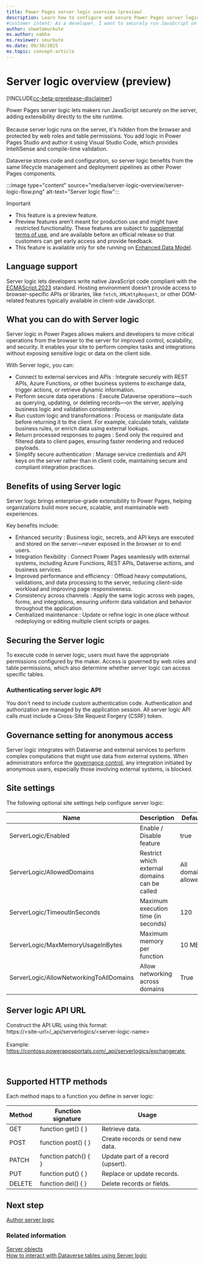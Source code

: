 ```yaml
---
title: Power Pages server logic overview (preview)
description: Learn how to configure and secure Power Pages server logic, including governance settings, API authentication, and site-specific configurations.
#customer intent: As a developer, I want to securely run JavaScript on the server so that I can extend site functionality without exposing code in the browser.
author: shwetamurkute
ms.author: nabha
ms.reviewer: smurkute
ms.date: 09/30/2025
ms.topic: concept-article
---
```


# Server logic overview (preview)

[!INCLUDE[cc-beta-prerelease-disclaimer](../includes/cc-beta-prerelease-disclaimer.md)]

Power Pages server logic lets makers run JavaScript securely on the server, adding extensibility directly to the site runtime.  
   
Because server logic runs on the server, it's hidden from the browser and protected by web roles and table permissions. You add logic in Power Pages Studio and author it using Visual Studio Code, which provides IntelliSense and compile-time validation.  

Dataverse stores code and configuration, so server logic benefits from the same lifecycle management and deployment pipelines as other Power Pages components.  

:::image type="content" source="media/server-logic-overview/server-logic-flow.png" alt-text="Server logic flow":::

> [!IMPORTANT]
>
> - This feature is a preview feature.
> - Preview features aren’t meant for production use and might have restricted functionality. These features are subject to [supplemental terms of use](https://go.microsoft.com/fwlink/?linkid=2189520), and are available before an official release so that customers can get early access and provide feedback.
> - This feature is available only for site running on [Enhanced Data Model](../admin/enhanced-data-model.md).

## Language support

Server logic lets developers write native JavaScript code compliant with the [ECMAScript 2023](https://tc39.es/ecma262/2023/) standard. Hosting environment doesn't provide access to browser-specific APIs or libraries, like `fetch`, `XMLHttpRequest`, or other DOM-related features typically available in client-side JavaScript.  

## What you can do with Server logic

Server logic in Power Pages allows makers and developers to move critical operations from the browser to the server for improved control, scalability, and security. It enables your site to perform complex tasks and integrations without exposing sensitive logic or data on the client side.

With Server logic, you can:
- Connect to external services and APIs : Integrate securely with REST APIs, Azure Functions, or other business systems to exchange data, trigger actions, or retrieve dynamic information.
- Perform secure data operations : Execute Dataverse operations—such as querying, updating, or deleting records—on the server, applying business logic and validation consistently.
- Run custom logic and transformations : Process or manipulate data before returning it to the client. For example, calculate totals, validate business rules, or enrich data using external lookups.
- Return processed responses to pages : Send only the required and filtered data to client pages, ensuring faster rendering and reduced payloads.
- Simplify secure authentication : Manage service credentials and API keys on the server rather than in client code, maintaining secure and compliant integration practices.

## Benefits of using Server logic

Server logic brings enterprise-grade extensibility to Power Pages, helping organizations build more secure, scalable, and maintainable web experiences.

Key benefits include:
-	Enhanced security : Business logic, secrets, and API keys are executed and stored on the server—never exposed in the browser or to end users.
-	Integration flexibility : Connect Power Pages seamlessly with external systems, including Azure Functions, REST APIs, Dataverse actions, and business services.
-	Improved performance and efficiency : Offload heavy computations, validations, and data processing to the server, reducing client-side workload and improving page responsiveness.
-	Consistency across channels : Apply the same logic across web pages, forms, and integrations, ensuring uniform data validation and behavior throughout the application.
-	Centralized maintenance : Update or refine logic in one place without redeploying or editing multiple client scripts or pages.


## Securing the Server logic 

To execute code in server logic, users must have the appropriate permissions configured by the maker. Access is governed by web roles and table permissions, which also determine whether server logic can access specific tables.

### Authenticating server logic API 

You don't need to include custom authentication code. Authentication and authorization are managed by the application session. All server logic API calls must include a Cross-Site Request Forgery (CSRF) token.  

## Governance setting for anonymous access 

Server logic integrates with Dataverse and external services to perform complex computations that might use data from external systems. When administrators enforce the [governance control](../security/disable-anonymous-access.md), any integration initiated by anonymous users, especially those involving external systems, is blocked.  

## Site settings

The following optional site settings help configure server logic: 

| Name                | Description             | Default                |
|---------------------|-------------------------|------------------------|
| ServerLogic/Enabled | Enable / Disable feature                 | true  |
| ServerLogic/AllowedDomains    | Restrict which external domains can be called | All domains allowed |
| ServerLogic/TimeoutInSeconds        | Maximum execution time (in seconds)      | 120    |
| ServerLogic/MaxMemoryUsageInBytes   | Maximum memory per function              | 10 MB  |
| ServerLogic/AllowNetworkingToAllDomains | Allow networking across domains         | True   |

## Server logic API URL 

Construct the API URL using this format:   
https://\<site-url\>/\_api/serverlogics/\<server-logic-name\>   
   
Example:   
https://contoso.powerappsportals.com/_api/serverlogics/exchangerate 

 

## Supported HTTP methods 

Each method maps to a function you define in server logic: 

| Method  | Function signature    | Usage                              |
|---------|-----------------------|------------------------------------|
| GET     | function get() { }    | Retrieve data.                     |
| POST    | function post() { }   | Create records or send new data.   |
| PATCH   | function patch() { }  | Update part of a record (upsert).  |
| PUT     | function put() { }    | Replace or update records.         |
| DELETE  | function del() { }    | Delete records or fields.          |

## Next step

[Author server logic](author-server-logic.md)

### Related information

[Server objects](server-objects.md)  
[How to interact with Dataverse tables using Server logic](server-logic-operations.md)   

